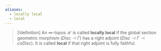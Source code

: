 ```yaml
---
aliases:
  - locally local
  - local
---
```


>[!definition]
>An $\infty$-topos $\mathcal{H}$ is called **locally local** if the global section geometric morphism $(Disc \dashv \Gamma)$ has a right adjoint $(Disc \dashv \Gamma \dashv coDisc)$. It is called **local** if that right adjoint is fully faithful.

